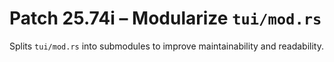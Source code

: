 # Patch 25.74i – Modularize `tui/mod.rs`

Splits `tui/mod.rs` into submodules to improve maintainability and readability.
